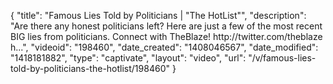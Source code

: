 {
    "title": "Famous Lies Told by Politicians | \"The HotList\"",
    "description": "Are there any honest politicians left? Here are just a few of the most recent BIG lies from politicians. Connect with TheBlaze! http:\/\/twitter.com\/theblaze h...",
    "videoid": "198460",
    "date_created": "1408046567",
    "date_modified": "1418181882",
    "type": "captivate",
    "layout": "video",
    "url": "\/v\/famous-lies-told-by-politicians-the-hotlist\/198460"
}